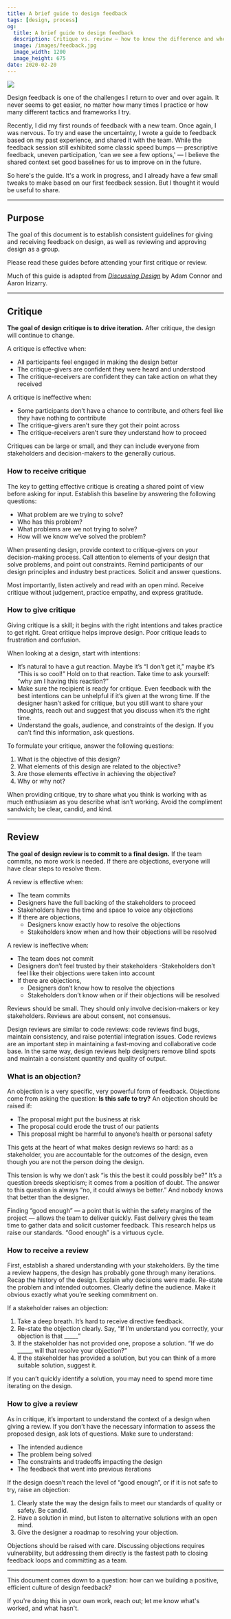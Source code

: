```yaml
---
title: A brief guide to design feedback
tags: [design, process]
og:
  title: A brief guide to design feedback
  description: Critique vs. review — how to know the difference and when it matters
  image: /images/feedback.jpg
  image_width: 1200
  image_height: 675
date: 2020-02-20
---
```


![](/images/feedback.jpg)

Design feedback is one of the challenges I return to over and over again. It never seems to get easier, no matter how many times I practice or how many different tactics and frameworks I try.

Recently, I did my first rounds of feedback with a new team. Once again, I was nervous. To try and ease the uncertainty, I wrote a guide to feedback based on my past experience, and shared it with the team. While the feedback session still exhibited some classic speed bumps — prescriptive feedback, uneven participation, 'can we see a few options,' — I believe the shared context set good baselines for us to improve on in the future.

So here's the guide. It's a work in progress, and I already have a few small tweaks to make based on our first feedback session. But I thought it would be useful to share.

---

## Purpose

The goal of this document is to establish consistent guidelines for giving and receiving feedback on design, as well as reviewing and approving design as a group.

Please read these guides before attending your first critique or review.

Much of this guide is adapted from _[Discussing Design](https://www.amazon.com/Discussing-Design-Improving-Communication-Collaboration/dp/149190240X)_ by Adam Connor and Aaron Irizarry. 

---

## Critique

**The goal of design critique is to drive iteration.** After critique, the design will continue to change.

A critique is effective when:

- All participants feel engaged in making the design better
- The critique-givers are confident they were heard and understood
- The critique-receivers are confident they can take action on what they received

A critique is ineffective when:
- Some participants don’t have a chance to contribute, and others feel like they have nothing to contribute
- The critique-givers aren’t sure they got their point across
- The critique-receivers aren’t sure they understand how to proceed

Critiques can be large or small, and they can include everyone from stakeholders and decision-makers to the generally curious.

### How to receive critique

The key to getting effective critique is creating a shared point of view before asking for input. Establish this baseline by answering the following questions:

- What problem are we trying to solve?
- Who has this problem?
- What problems are we not trying to solve?
- How will we know we’ve solved the problem?

When presenting design, provide context to critique-givers on your decision-making process. Call attention to elements of your design that solve problems, and point out constraints. Remind participants of our design principles and industry best practices. Solicit and answer questions.

Most importantly, listen actively and read with an open mind. Receive critique without judgement, practice empathy, and express gratitude.

### How to give critique

Giving critique is a skill; it begins with the right intentions and takes practice to get right. Great critique helps improve design. Poor critique leads to frustration and confusion.

When looking at a design, start with intentions:

- It’s natural to have a gut reaction. Maybe it’s “I don’t get it,” maybe it’s “This is so cool!” Hold on to that reaction. Take time to ask yourself: “why am I having this reaction?”
- Make sure the recipient is ready for critique. Even feedback with the best intentions can be unhelpful if it’s given at the wrong time. If the designer hasn’t asked for critique, but you still want to share your thoughts, reach out and suggest that you discuss when it’s the right time.
- Understand the goals, audience, and constraints of the design. If you can’t find this information, ask questions.

To formulate your critique, answer the following questions:

1. What is the objective of this design?
2. What elements of this design are related to the objective?
3. Are those elements effective in achieving the objective?
4. Why or why not?

When providing critique, try to share what you think is working with as much enthusiasm as you describe what isn’t working. Avoid the compliment sandwich; be clear, candid, and kind.

---

## Review

**The goal of design review is to commit to a final design.** If the team commits, no more work is needed. If there are objections, everyone will have clear steps to resolve them.

A review is effective when:
- The team commits
- Designers have the full backing of the stakeholders to proceed
- Stakeholders have the time and space to voice any objections
- If there are objections,
    - Designers know exactly how to resolve the objections
    - Stakeholders know when and how their objections will be resolved

A review is ineffective when:
- The team does not commit
- Designers don’t feel trusted by their stakeholders
 -Stakeholders don’t feel like their objections were taken into account
- If there are objections,
    - Designers don’t know how to resolve the objections
    - Stakeholders don’t know when or if their objections will be resolved

Reviews should be small. They should only involve decision-makers or key stakeholders. Reviews are about consent, not consensus.

Design reviews are similar to code reviews: code reviews find bugs, maintain consistency, and raise potential integration issues. Code reviews are an important step in maintaining a fast-moving and collaborative code base. In the same way, design reviews help designers remove blind spots and maintain a consistent quantity and quality of output.

### What is an objection?
An objection is a very specific, very powerful form of feedback. Objections come from asking the question: **Is this safe to try?** An objection should be raised if:

- The proposal might put the business at risk
- The proposal could erode the trust of our patients
- This proposal might be harmful to anyone’s health or personal safety

This gets at the heart of what makes design reviews so hard: as a stakeholder, you are accountable for the outcomes of the design, even though you are not the person doing the design.

This tension is why we don’t ask “is this the best it could possibly be?” It’s a question breeds skepticism; it comes from a position of doubt. The answer to this question is always “no, it could always be better.” And nobody knows that better than the designer.

Finding “good enough” — a point that is within the safety margins of the project — allows the team to deliver quickly. Fast delivery gives the team time to gather data and solicit customer feedback. This research helps us raise our standards. “Good enough” is a virtuous cycle.

### How to receive a review

First, establish a shared understanding with your stakeholders. By the time a review happens, the design has probably gone through many iterations. Recap the history of the design. Explain why decisions were made. Re-state the problem and intended outcomes. Clearly define the audience. Make it obvious exactly what you’re seeking commitment on.

If a stakeholder raises an objection:

1. Take a deep breath. It’s hard to receive directive feedback.
2. Re-state the objection clearly. Say, “If I’m understand you correctly, your objection is that _____”
3. If the stakeholder has not provided one, propose a solution. “If we do _____, will that resolve your objection?”
4. If the stakeholder has provided a solution, but you can think of a more suitable solution, suggest it.

If you can’t quickly identify a solution, you may need to spend more time iterating on the design.


### How to give a review

As in critique, it’s important to understand the context of a design when giving a review. If you don’t have the necessary information to assess the proposed design, ask lots of questions. Make sure to understand:
	
- The intended audience
- The problem being solved
- The constraints and tradeoffs impacting the design
- The feedback that went into previous iterations

If the design doesn’t reach the level of “good enough”, or if it is not safe to try, raise an objection:

1. Clearly state the way the design fails to meet our standards of quality or safety. Be candid.
2. Have a solution in mind, but listen to alternative solutions with an open mind.
3. Give the designer a roadmap to resolving your objection.

Objections should be raised with care. Discussing objections requires vulnerability, but addressing them directly is the fastest path to closing feedback loops and committing as a team.

---

This document comes down to a question: how can we building a positive, efficient culture of design feedback?

If you're doing this in your own work, reach out; let me know what's worked, and what hasn't.